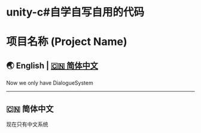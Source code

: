 # unity-c#自学自写自用的代码
# 项目名称 (Project Name)

## 🌏 English | [🇨🇳 简体中文](#简体中文)

Now we only have DialogueSystem

---

## 🇨🇳 简体中文

现在只有中文系统
